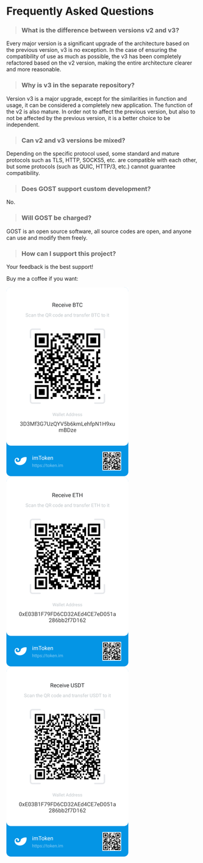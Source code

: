 # Frequently Asked Questions

> ### What is the difference between versions v2 and v3?

Every major version is a significant upgrade of the architecture based on the previous version, v3 is no exception.
In the case of ensuring the compatibility of use as much as possible, the v3 has been completely refactored based on the v2 version, making the entire architecture clearer and more reasonable.

> ### Why is v3 in the separate repository?

Version v3 is a major upgrade, except for the similarities in function and usage, it can be considered a completely new application. The function of the v2 is also mature. In order not to affect the previous version, but also to not be affected by the previous version, it is a better choice to be independent.

> ### Can v2 and v3 versions be mixed?

Depending on the specific protocol used, some standard and mature protocols such as TLS, HTTP, SOCKS5, etc. are compatible with each other, but some protocols (such as QUIC, HTTP/3, etc.) cannot guarantee compatibility.

> ### Does GOST support custom development?

No.

> ### Will GOST be charged?

GOST is an open source software, all source codes are open, and anyone can use and modify them freely.

> ### How can I support this project?

Your feedback is the best support!

Buy me a coffee if you want:

![BTC](../images/btc.png) 
![ETH](../images/eth.png)
![USDT](../images/usdt.png)

